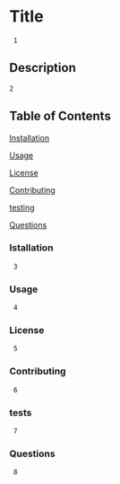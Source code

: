 # Title
     1
## Description
    2
## Table of Contents
[Installation](#installation)

[Usage](#usage)

[License](#License)

[Contributing](#Contrbuting)

[testing](#tests)

[Questions](#Questions)
### Istallation
     3
### Usage
     4
### License
     5
### Contributing
     6
### tests
     7
### Questions
     8
     